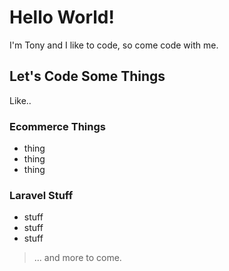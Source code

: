 # Hello World!

I'm Tony and I like to code, so come code with me.

## Let's Code Some Things

Like..

### Ecommerce Things

- thing
- thing
- thing

### Laravel Stuff

- stuff
- stuff
- stuff

> ... and more to come. 
